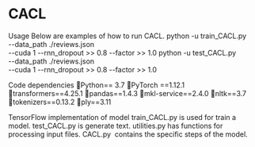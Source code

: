 # CACL

Usage
Below are examples of how to run CACL.
python -u train_CACL.py \
--data_path ./reviews.json \
--cuda 1
--rnn_dropout >> 0.8
--factor >> 1.0
python -u test_CACL.py \
--data_path ./reviews.json \
--cuda 1
--rnn_dropout >> 0.8
--factor >> 1.0

Code dependencies
Python== 3.7
PyTorch ==1.12.1
transformers==4.25.1
pandas==1.4.3
mkl-service==2.4.0
nltk==3.7
tokenizers==0.13.2
ply==3.11


TensorFlow implementation of model 
train_CACL.py is used for train a model.
test_CACL.py is generate text.
utilities.py has functions for processing input files.
CACL.py  contains the specific steps of the model.
